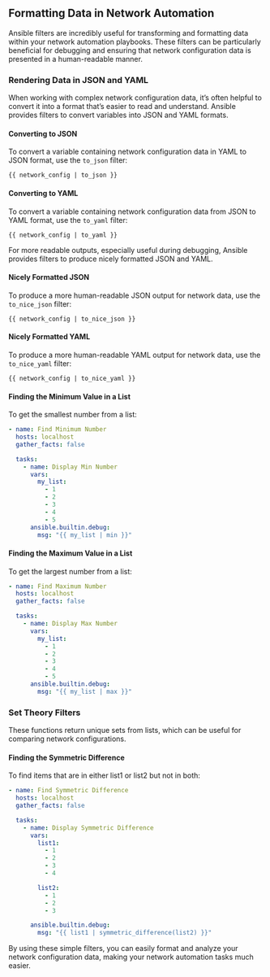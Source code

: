 ## Formatting Data in Network Automation

Ansible filters are incredibly useful for transforming and formatting data within your network automation playbooks. These filters can be particularly beneficial for debugging and ensuring that network configuration data is presented in a human-readable manner.

### Rendering Data in JSON and YAML

When working with complex network configuration data, it’s often helpful to convert it into a format that’s easier to read and understand. Ansible provides filters to convert variables into JSON and YAML formats.

#### Converting to JSON

To convert a variable containing network configuration data in YAML to JSON format, use the `to_json` filter:

```
{{ network_config | to_json }}
```

#### Converting to YAML

To convert a variable containing network configuration data from JSON to YAML format, use the `to_yaml` filter:

```
{{ network_config | to_yaml }}
```

For more readable outputs, especially useful during debugging, Ansible provides filters to produce nicely formatted JSON and YAML.

#### Nicely Formatted JSON

To produce a more human-readable JSON output for network data, use the `to_nice_json` filter:

```
{{ network_config | to_nice_json }}
```

#### Nicely Formatted YAML

To produce a more human-readable YAML output for network data, use the `to_nice_yaml` filter:

```
{{ network_config | to_nice_yaml }}
```

#### Finding the Minimum Value in a List

To get the smallest number from a list:

```yaml
- name: Find Minimum Number
  hosts: localhost
  gather_facts: false

  tasks:
    - name: Display Min Number
      vars:
        my_list:
          - 1
          - 2
          - 3
          - 4
          - 5
      ansible.builtin.debug:
        msg: "{{ my_list | min }}"
```

#### Finding the Maximum Value in a List

To get the largest number from a list:

```yaml
- name: Find Maximum Number
  hosts: localhost
  gather_facts: false

  tasks:
    - name: Display Max Number
      vars:
        my_list:
          - 1
          - 2
          - 3
          - 4
          - 5
      ansible.builtin.debug:
        msg: "{{ my_list | max }}"
```

### Set Theory Filters

These functions return unique sets from lists, which can be useful for comparing network configurations.

#### Finding the Symmetric Difference

To find items that are in either list1 or list2 but not in both:

```yaml
- name: Find Symmetric Difference
  hosts: localhost
  gather_facts: false

  tasks:
    - name: Display Symmetric Difference
      vars:
        list1:
          - 1
          - 2
          - 3
          - 4

        list2:
          - 1
          - 2
          - 3

      ansible.builtin.debug:
        msg: "{{ list1 | symmetric_difference(list2) }}"
```
By using these simple filters, you can easily format and analyze your network configuration data, making your network automation tasks much easier.
